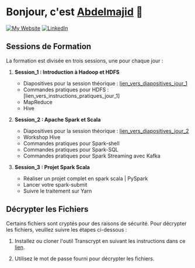 # Bonjour, c'est [Abdelmajid][linkedin] 👋 
[![My Website](https://img.shields.io/website?style=for-the-badge&url=https%3A%2F%2Fabdelmajidlh.github.io%2FePortfolio%2F)][website] [![LinkedIn](https://img.shields.io/badge/LinkedIn-Abdelmajid%20EL%20HOU-blue?style=for-the-badge&logo=linkedin&logoColor=blue)][linkedin]

[website]: https://abdelmajidlh.github.io/ePortfolio/
[linkedin]: https://www.linkedin.com/in/aelhou/


## Sessions de Formation

La formation est divisée en trois sessions, une pour chaque jour :

1. **Session_1 : Introduction à Hadoop et HDFS**
   - Diapositives pour la session théorique : [lien_vers_diapositives_jour_1](https://github.com/AbdelmajidLh/Formation-BigData_Spark_Scala/blob/main/Session_1/Slides.ppt)
   - Commandes pratiques pour HDFS : [lien_vers_instructions_pratiques_jour_1]
   - MapReduce
   - Hive

2. **Session_2 : Apache Spark et Scala**
   - Diapositives pour la session théorique : [lien_vers_diapositives_jour_2](https://github.com/AbdelmajidLh/Formation-BigData_Spark_Scala/tree/main/Session_2)
   - Workshop Hive
   - Commandes pratiques pour Spark-shell
   - Commandes pratiques pour Spark-SQL
   - Commandes pratiques pour Spark Streaming avec Kafka

3. **Session_3 : Projet Spark Scala**
   - Réaliser un projet complet en spark scala | PySpark
   - Lancer votre spark-submit
   - Suivre le traitement sur Yarn

## Décrypter les Fichiers

Certains fichiers sont cryptés pour des raisons de sécurité. Pour décrypter les fichiers, veuillez suivre les étapes ci-dessous :

1. Installez ou cloner l'outil Transcrypt en suivant les instructions dans ce [lien]([lien_vers_instructions_transcrypt](https://github.com/elasticdog/transcrypt)).

2. Utilisez le mot de passe fourni pour décrypter les fichiers.

